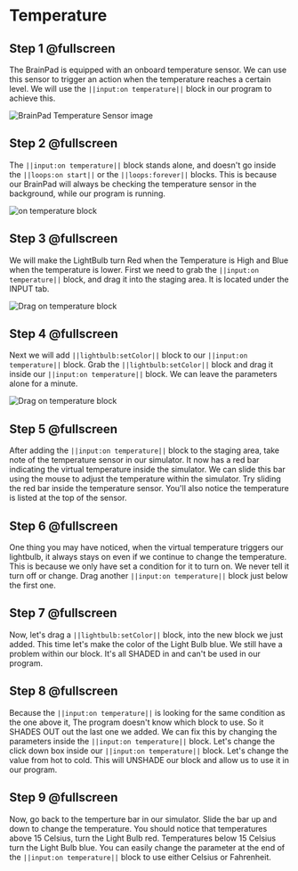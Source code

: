 # Temperature

## Step 1 @fullscreen
The BrainPad is equipped with an onboard temperature sensor. We can use this sensor to trigger an action when the temperature reaches a certain level. We will use the ``||input:on temperature||`` block in our program to achieve this.

![BrainPad Temperature Sensor image](/images/temperature.jpg)

## Step 2 @fullscreen
The ``||input:on temperature||`` block stands alone, and doesn't go inside the ``||loops:on start||`` or the ``||loops:forever||`` blocks. This is because our BrainPad will always be checking the temperature sensor in the background, while our program is running. 

![on temperature block](/images/ontemperature.jpg)

## Step 3 @fullscreen
We will make the LightBulb turn Red when the Temperature is High and Blue when the temperature is lower. First we need to grab the ``||input:on temperature||`` block, and drag it into the staging area. It is located under the INPUT tab. 

![Drag on temperature block](/images/onTemperature.gif)


## Step 4 @fullscreen
Next we will add ``||lightbulb:setColor||`` block to our ``||input:on temperature||`` block. Grab the ``||lightbulb:setColor||`` block and drag it inside our ``||input:on temperature||`` block. We can leave the parameters alone for a minute. 

![Drag on temperature block](/images/onTemp_setColor.gif)

## Step 5 @fullscreen
After adding the ``||input:on temperature||`` block to the staging area, take note of the temperature sensor in our simulator. It now has a red bar indicating the virtual temperature inside the simulator. We can slide this bar using the mouse to adjust the temperature within the simulator. Try sliding the red bar inside the temperature sensor. You'll also notice the temperature is listed at the top of the sensor.   

## Step 6 @fullscreen
One thing you may have noticed, when the virtual temperature triggers our lightbulb, it always stays on even if we continue to change the temperature. This is because we only have set a condition for it to turn on. We never tell it turn off or change. Drag another  ``||input:on temperature||`` block just below the first one. 

## Step 7 @fullscreen
Now, let's drag a ``||lightbulb:setColor||`` block, into the new block we just added. This time let's make the color of the Light Bulb blue. We still have a problem within our block. It's all SHADED in and can't be used in our program.  

## Step 8 @fullscreen
Because the ``||input:on temperature||`` is looking for the same condition as the one above it, The program doesn't know which block to use. So it SHADES OUT out the last one we added. We can fix this by changing the parameters inside the ``||input:on temperature||`` block. Let's change the click down box inside our ``||input:on temperature||`` block. Let's change the value from hot to cold. This will UNSHADE our block and allow us to use it in our program. 

## Step 9 @fullscreen
Now, go back to the temperture bar in our simulator. Slide the bar up and down to change the temperature. You should notice that temperatures above 15 Celsius, turn the Light Bulb red. Temperatures below 15 Celsius turn the Light Bulb blue. You can easily change the parameter at the end of the ``||input:on temperature||`` block to use either Celsius or Fahrenheit. 
 

